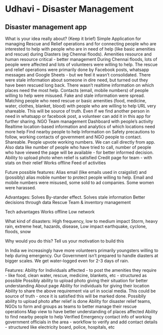 Udhavi - Disaster Management
=======================

Disaster management app
----------------  

What is your idea really about? (Keep it brief)
Simple Application for managing Rescue and Relief operations and for connecting people who are interested to help with people who are in need of help (like basic amenities and rescue) during Diasters (eg Chennai floods).
Amenities resource and human resource critical - better management
During Chennai floods, lots of people were affected and lots of volunteers were willing to help. The rescue and relief operations were primarily done by Facebook posts, whatsapp messages and Google Sheets - but we feel it wasn’t consolidated. There were stale information about someone in dire need, but turned out they have been rescued long back. There wasn’t realtime information on which places need the most help. Contacts (email, mobile numbers) of people willing to help were misused. Fake and stale information were spread.
Matching people who need rescue or basic amenities (food, medicine, water, clothes, blanket, blood) with people who are willing to help
URL very shareable. This will be source of truth. Even if we find another person in need in whatsapp or facebook post, a volunteer can add it in this app for further sharing.
NGO Team management
Dashboard with people’s activity
Realtime location-based information and analytics of which locations need more help
Find nearby people to help
Information on Safety precautions to follow, working contacts of government and NGO people to contact. Shareable. People upvote working numbers.
We can call directly from app. Also data like number of people who have tried to call, number of people who have viewed the page will be available - for better informed decision.
Ability to upload photo when relief is satisfied
Credit page for team - with stats on their relief
Works offline
Feed of activities 

Future possible features:
Alias email (like emails used in craigslist) and (possibly) alias mobile number to protect people willing to help. Email and mobile numbers were misused, some sold to ad companies. Some women were harassed. 

Advantages:
Solves By-stander effect. 
Solves stale information
Better decisions through data
Rescue Team & inventory management

Tech advantages
Works offline
Low network

What kind of disasters:
High frequency, low to medium impact
Storm, heavy rain, extreme heat, hazards, disease,  Low impact earthquake, cyclone, floods, snow

Why would you do this? Tell us your motivation to build this

In India we increasingly have more volunteers primarily youngsters willing to help during emergency. Our Government isn’t prepared to handle diasters at bigger scales. We get water-logged even for 2-3 days of rain.


Features:
Ability for Individuals affected - to post the amenities they require - like food, clean water, rescue, medicine, blankets, etc - structured as possible
Possibly ability to upload photo giving their situation for better understanding
About page
Ability for individuals for giving their location
Ability to share the above requirement via url in social media. This could be source of truth - once it is satisfied this will be marked done.
Possiblly ability to upload photo after relief is done
Ability for disaster relief teams, NGOs to form and groups as teams to better manage their rescue operations
Map view to have better understanding of places affected
Ability to find nearby people to help
Verified Emergency contact info of working government officials in the area - workflow to verify and add contact details - structured like electricity board, police, hospitals, etc

